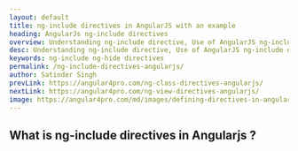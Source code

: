 ```yaml
---
layout: default
title: ng-include directives in AngularJS with an example
heading: AngularJs ng-include directives 
overview: Understanding ng-include directive, Use of AngularJS ng-include directives with an example.
desc: Understanding ng-include directive, Use of AngularJS ng-include directives with an example.
keywords: ng-include ng-hide directives
permalink: /ng-include-directives-angularjs/
author: Satinder Singh
prevLink: https://angular4pro.com/ng-class-directives-angularjs/
nextLink: https://angular4pro.com/ng-view-directives-angularjs/
image: https://angular4pro.com/md/images/defining-directives-in-angularjs.png
---
```


## <i class="fa fa-angle-double-right color"></i> What is ng-include directives in Angularjs ?
